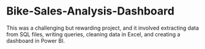 # Bike-Sales-Analysis-Dashboard
This was a challenging but rewarding project, and it involved extracting data from SQL files, writing queries, cleaning data in Excel, and creating a dashboard in Power BI.
